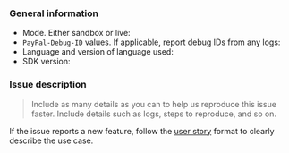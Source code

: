### General information

* Mode. Either sandbox or live:
* `PayPal-Debug-ID` values. If applicable, report debug IDs from any logs:
* Language and version of language used:
* SDK version:

### Issue description

> Include as many details as you can to help us reproduce this issue faster. Include details such as logs, steps to reproduce, and so on. 

If the issue reports a new feature, follow the [user story](https://en.wikipedia.org/wiki/User_story) format to clearly describe the use case.
